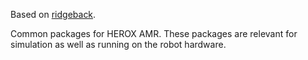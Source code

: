 Based on [ridgeback](https://github.com/ridgeback/ridgeback).

Common packages for HEROX AMR. These packages are relevant for simulation as well as running on the robot hardware.
